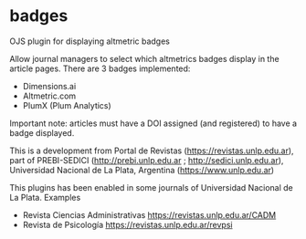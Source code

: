 # badges
OJS plugin for displaying altmetric badges

Allow journal managers to select which altmetrics badges display in the article pages. There are 3 badges implemented:
* Dimensions.ai
* Altmetric.com
* PlumX (Plum Analytics)

Important note: articles must have a DOI assigned (and registered) to have a badge displayed.

This is a development from Portal de Revistas (https://revistas.unlp.edu.ar), part of PREBI-SEDICI (http://prebi.unlp.edu.ar ; http://sedici.unlp.edu.ar), Universidad Nacional de La Plata, Argentina (https://www.unlp.edu.ar)

This plugins has been enabled in some journals of Universidad Nacional de La Plata. Examples
* Revista Ciencias Administrativas https://revistas.unlp.edu.ar/CADM
* Revista de Psicología https://revistas.unlp.edu.ar/revpsi

